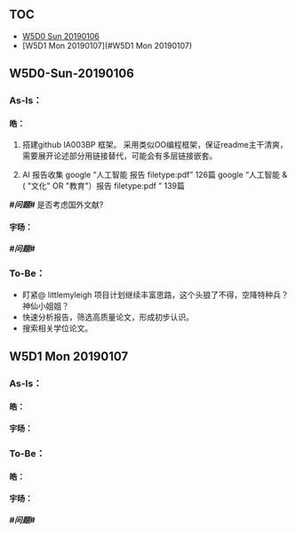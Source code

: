 ## TOC
- [W5D0 Sun 20190106](#W5D0-Sun-20190106)
- [W5D1 Mon 20190107](#W5D1 Mon 20190107)
## W5D0-Sun-20190106
### As-Is：
#### 皓：
1.  搭建github IA003BP 框架。
采用类似OO编程框架，保证readme主干清爽，需要展开论述部分用链接替代，可能会有多层链接嵌套。

2. AI 报告收集
google “人工智能  报告 filetype:pdf”  126篇
google “人工智能 &  ( "文化" OR "教育"）报告 filetype:pdf ” 139篇

***#问题#***
是否考虑国外文献?

#### 宇旸：

***#问题#***

### To-Be：
- 盯紧@ littlemyleigh 项目计划继续丰富思路，这个头狼了不得，空降特种兵？神仙小姐姐？
- 快速分析报告，筛选高质量论文，形成初步认识。
- 搜索相关学位论文。

## W5D1 Mon 20190107
### As-Is：
#### 皓：
#### 宇旸：

### To-Be：
#### 皓：
#### 宇旸：

***#问题#***
